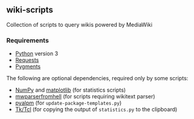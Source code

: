 ## wiki-scripts

Collection of scripts to query wikis powered by MediaWiki

### Requirements

- [Python](https://www.python.org/) version 3
- [Requests](http://python-requests.org)
- [Pygments](http://pygments.org/)

The following are optional dependencies, required only by some scripts:

- [NumPy](http://www.numpy.org/) and [matplotlib](http://matplotlib.org/) (for statistics scripts)
- [mwparserfromhell](https://github.com/earwig/mwparserfromhell) (for scripts requiring wikitext parser)
- [pyalpm](https://projects.archlinux.org/users/remy/pyalpm.git/) (for `update-package-templates.py`)
- [Tk/Tcl](https://docs.python.org/3.4/library/tk.html) (for copying the output of `statistics.py` to the clipboard)
